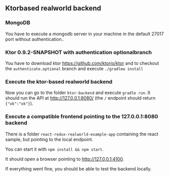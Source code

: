 ## Ktorbased realworld backend

### MongoDB

You have to execute a mongodb server in your machine in the default 27017 port without authentication..

### Ktor 0.9.2-SNAPSHOT with authentication optionalbranch

You have to download ktor <https://github.com/ktorio/ktor> and to checkout the `authenticate.optional` branch and execute `./gradlew install`

### Execute the ktor-based realworld backend

Now you can go to the folder `ktor-backend` and execute `gradle run`.
It should run the API at <http://127.0.0.1:8080/> (the `/` endpoint should return 
`{"ok":"ok"}`).

### Execute a compatible frontend pointing to the 127.0.0.1:8080 backend

There is a folder `react-redux-realworld-example-app` 
containing the react sample, but pointing to the local 
endpoint.

You can start it with `npm install && npm start`.

It should open a browser pointing to 
<http://127.0.0.1:4100>.

If everything went fine, you should be able to test the 
backend locally.
